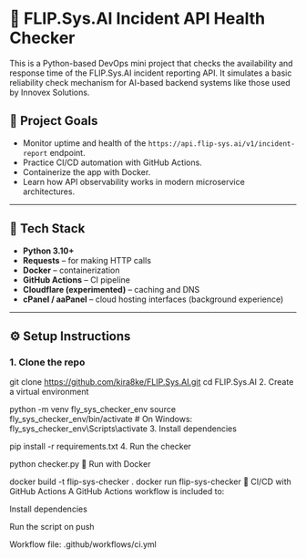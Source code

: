 # 🧠 FLIP.Sys.AI Incident API Health Checker

This is a Python-based DevOps mini project that checks the availability and response time of the FLIP.Sys.AI incident reporting API. It simulates a basic reliability check mechanism for AI-based backend systems like those used by Innovex Solutions.

## 🚀 Project Goals

- Monitor uptime and health of the `https://api.flip-sys.ai/v1/incident-report` endpoint.
- Practice CI/CD automation with GitHub Actions.
- Containerize the app with Docker.
- Learn how API observability works in modern microservice architectures.

---

## 🧩 Tech Stack

- **Python 3.10+**
- **Requests** – for making HTTP calls
- **Docker** – containerization
- **GitHub Actions** – CI pipeline
- **Cloudflare (experimented)** – caching and DNS
- **cPanel / aaPanel** – cloud hosting interfaces (background experience)

---

## ⚙️ Setup Instructions

### 1. Clone the repo


git clone https://github.com/kira8ke/FLIP.Sys.AI.git
cd FLIP.Sys.AI
2. Create a virtual environment

python -m venv fly_sys_checker_env
source fly_sys_checker_env/bin/activate  # On Windows: fly_sys_checker_env\Scripts\activate
3. Install dependencies

pip install -r requirements.txt
4. Run the checker

python checker.py
🐳 Run with Docker

docker build -t flip-sys-checker .
docker run flip-sys-checker
🔁 CI/CD with GitHub Actions
A GitHub Actions workflow is included to:

Install dependencies

Run the script on push

Workflow file: .github/workflows/ci.yml
